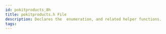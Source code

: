 ```yaml
---
id: pokitproducts_8h
title: pokitproducts.h File
description: Declares the  enumeration, and related helper functions.
tags:
---
```

